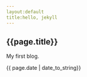 ```yaml
---
layout:default
title:hello, jekyll
---
```


<h2>{{page.title}}</h2>
<p>My first blog.</p>
<p>{{ page.date | date_to_string}}</p>
